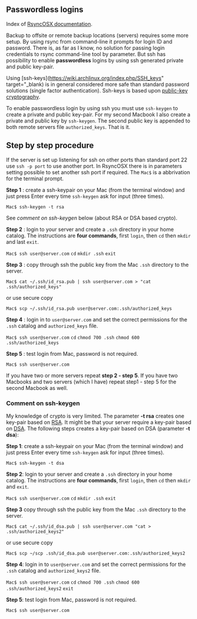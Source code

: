 ## Passwordless logins

Index of [RsyncOSX documentation](https://rsyncosx.github.io/Documentation/).
 
Backup to offsite or remote backup locations (servers) requires some more setup. By using rsync from command-line it prompts for login ID and password. There is, as far as I know, no solution for passing login credentials to rsync command-line tool by parameter. But ssh has possibility to enable **passwordless** logins by using ssh generated private and public key-pair. 

Using [ssh-keys](https://wiki.archlinux.org/index.php/SSH_keys" target="_blank) is in general considered more safe than standard password solutions (single factor authentication). Ssh-keys is based upon [public-key cryptography](https://en.wikipedia.org/wiki/Public-key_cryptography).

To enable passwordless login by using ssh you must use `ssh-keygen` to create a private and public key-pair. For my second Macbook I also create a private and public key by `ssh-keygen`. The second public key is appended to both remote servers file `authorized_keys`. That is it.

## Step by step procedure

If the server is set up listening for ssh on other ports than standard port 22 use `ssh -p port` to use another port. In RsyncOSX there is in parameters setting possible to set another ssh port if required. The `Mac$` is a abbrivation for the terminal prompt.

**Step 1** : create a ssh-keypair on your Mac (from the terminal window) and just press Enter every time `ssh-keygen` ask for input (three times). 

`Mac$ ssh-­keygen -­t rsa`

See _comment on ssh-keygen_ below (about RSA or DSA based crypto).

**Step 2** : login to your server and create a `.ssh` directory in your home catalog. The instructions are **four commands**, first `login`, then `cd` then `mkdir` and last `exit`.

`Mac$ ssh user@server.com` `cd` `mkdir .ssh` `exit`

**Step 3** : copy through ssh the public key from the Mac `.ssh` directory to the server.

`Mac$ cat ~/.ssh/id_rsa.pub | ssh user@server.com > "cat .ssh/authorized_keys"`

or use secure copy

`Mac$ scp ~/.ssh/id_rsa.pub user@server.com:.ssh/authorized_keys`

**Step 4** : login in to `user@server.com` and set the correct permissions for the `.ssh` catalog and `authorized_keys` file.

`Mac$ ssh user@server.com` `cd` `chmod 700 .ssh` `chmod 600 .ssh/authorized_keys`

**Step 5** : test login from Mac, password is not required.

`Mac$ ssh user@server.com`

If you have two or more servers repeat **step 2 - step 5**. If you have two Macbooks and two servers (which I have) repeat step1 - step 5 for the second Macbook as well.

### Comment on ssh-keygen

My knowledge of crypto is very limited. The parameter **-t rsa** creates one key-pair based on <a href="https://en.wikipedia.org/wiki/RSA_(cryptosystem)" target="_blank">RSA</a>. It might be that your server require a key-pair based on <a href="https://en.wikipedia.org/wiki/Digital_Signature_Algorithm" target="_blank">DSA</a>. The following steps creates a key-pair based on DSA (parameter **-t dsa**):

**Step 1**: create a ssh-keypair on your Mac (from the terminal window) and just press Enter every time `ssh-keygen` ask for input (three times).

`Mac$ ssh-­keygen -­t dsa`

**Step 2**: login to your server and create a `.ssh` directory in your home catalog. The instructions are **four commands**, first `login`, then `cd` then `mkdir` and `exit`.

`Mac$ ssh user@server.com` `cd` `mkdir .ssh` `exit`

**Step 3** copy through ssh the public key from the Mac `.ssh` directory to the server.

`Mac$ cat ~/.ssh/id_dsa.pub | ssh user@server.com "cat > .ssh/authorized_keys2"` 

or use secure copy

`Mac$ scp ~/scp .ssh/id_dsa.pub user@server.com:.ssh/authorized_keys2`

**Step 4**: login in to `user@server.com` and set the correct permissions for the `.ssh` catalog and `authorized_keys2` file.

`Mac$ ssh user@server.com` `cd` `chmod 700 .ssh` `chmod 600 .ssh/authorized_keys2` `exit`

**Step 5**: test login from Mac, password is not required.

`Mac$ ssh user@server.com`

